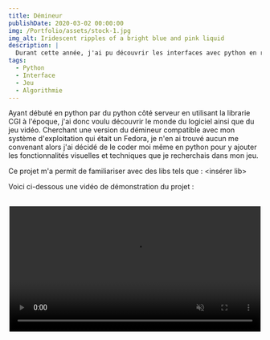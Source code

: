 ```yaml
---
title: Démineur
publishDate: 2020-03-02 00:00:00
img: /Portfolio/assets/stock-1.jpg
img_alt: Iridescent ripples of a bright blue and pink liquid
description: |
  Durant cette année, j'ai pu découvrir les interfaces avec python en réalisant notamment un démineur en python.
tags:
  - Python
  - Interface
  - Jeu
  - Algorithmie
---
```

Ayant débuté en python par du python côté serveur en utilisant la librarie CGI à l'époque, j'ai donc voulu découvrir le monde du
logiciel ainsi que du jeu vidéo. Cherchant une version du démineur compatible avec mon système d'exploitation qui était un Fedora,
je n'en ai trouvé aucun me convenant alors j'ai décidé de le coder moi même en python pour y ajouter les fonctionnalités visuelles
et techniques que je recherchais dans mon jeu.

Ce projet m'a permit de familiariser avec des libs tels que : <insérer lib>

Voici ci-dessous une vidéo de démonstration du projet :

<br>

<center>
  <video controls width = "500" muted = "False">
    <source src="/Portfolio/assets/rpjtek_video.mp4", type="video/mp4">
    <source src="/Portfolio/assets/rpjtek_video.webm", type="video/webm">
  </video>
</center>
